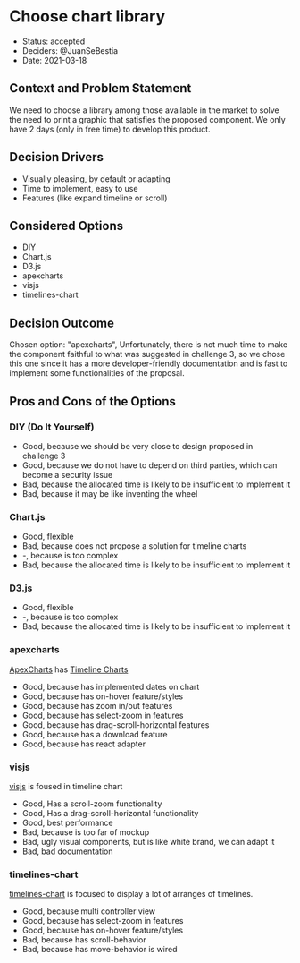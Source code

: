 # Choose chart library

* Status: accepted
* Deciders: @JuanSeBestia
* Date: 2021-03-18

## Context and Problem Statement

We need to choose a library among those available in the market to solve the need to print a graphic that satisfies the proposed component. We only have 2 days (only in free time) to develop this product.

## Decision Drivers

* Visually pleasing, by default or adapting
* Time to implement, easy to use
* Features (like expand timeline or scroll)

## Considered Options

* DIY
* Chart.js
* D3.js
* apexcharts
* visjs
* timelines-chart

## Decision Outcome

Chosen option: "apexcharts", Unfortunately, there is not much time to make the component faithful to what was suggested in challenge 3, so we chose this one since it has a more developer-friendly documentation and is fast to implement some functionalities of the proposal.

## Pros and Cons of the Options

### DIY (Do It Yourself)

* Good, because we should be very close to design proposed in challenge 3
* Good, because we do not have to depend on third parties, which can become a security issue
* Bad, because the allocated time is likely to be insufficient to implement it
* Bad, because it may be like inventing the wheel

### Chart.js

* Good, flexible
* Bad, because does not propose a solution for timeline charts
* -, because is too complex
* Bad, because the allocated time is likely to be insufficient to implement it

### D3.js

* Good, flexible
* -, because is too complex
* Bad, because the allocated time is likely to be insufficient to implement it

### apexcharts

[ApexCharts](https://apexcharts.com/) has [Timeline Charts](https://apexcharts.com/javascript-chart-demos/timeline-charts/basic/)

* Good, because has implemented dates on chart
* Good, because has on-hover feature/styles
* Good, because has zoom in/out features
* Good, because has select-zoom in features
* Good, because has drag-scroll-horizontal features
* Good, because has a download feature
* Good, because has react adapter

### visjs

[visjs](https://visjs.github.io/vis-timeline/docs/timeline/) is foused in timeline chart

* Good, Has a scroll-zoom functionality
* Good, Has a drag-scroll-horizontal functionality
* Good, best performance
* Bad, because is too far of mockup
* Bad, ugly visual components, but is like white brand, we can adapt it
* Bad, bad documentation

### timelines-chart

[timelines-chart](https://www.npmjs.com/package/timelines-chart) is focused to display a lot of arranges of timelines.

* Good, because multi controller view
* Good, because has select-zoom in features
* Good, because has on-hover feature/styles
* Bad, because has scroll-behavior
* Bad, because has move-behavior is wired
